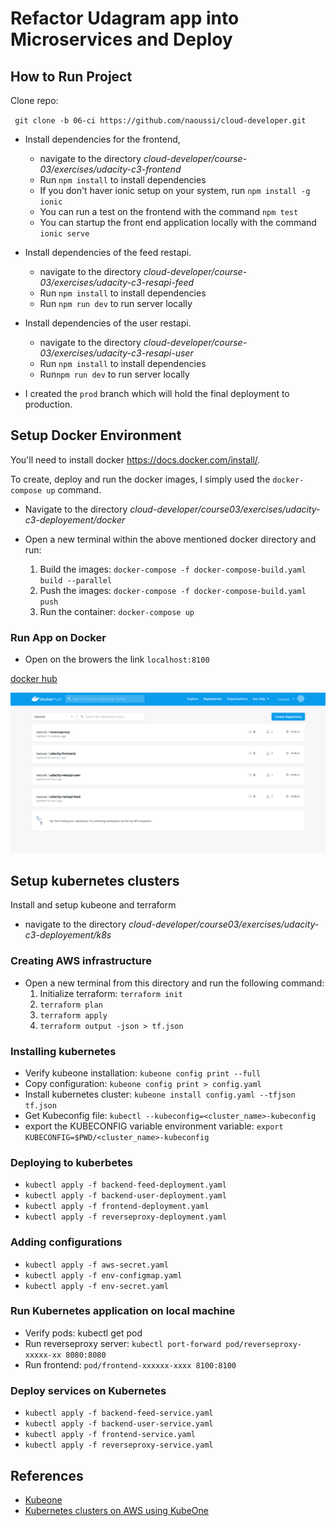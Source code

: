 # Refactor Udagram app into Microservices and Deploy


## How to Run Project

Clone repo:

` git clone -b 06-ci https://github.com/naoussi/cloud-developer.git`

- Install dependencies for the frontend, 
    - navigate to the directory _cloud-developer/course-03/exercises/udacity-c3-frontend_
    - Run `npm install` to install dependencies
    - If you don't haver ionic setup on your system, run `npm install -g ionic`
    - You can run a test on the frontend with the command `npm test`
    - You can startup the front end application locally with the command `ionic serve`

- Install dependencies of the feed restapi.
    - navigate to the directory _cloud-developer/course-03/exercises/udacity-c3-resapi-feed_
    - Run `npm install` to install dependencies
    - Run `npm run dev` to run server locally

- Install dependencies of the user restapi.
    - navigate to the directory _cloud-developer/course-03/exercises/udacity-c3-resapi-user_
    - Run `npm install` to install dependencies
    - Run`npm run dev` to run server locally


- I created the `prod` branch which will hold the final deployment to production.


## Setup Docker Environment

You'll need to install docker https://docs.docker.com/install/.

To create, deploy and run the docker images, I simply used the `docker-compose up` command.

- Navigate to the directory _cloud-developer/course03/exercises/udacity-c3-deployement/docker_

- Open a new terminal within the above mentioned docker directory and run:

    1. Build the images: `docker-compose -f docker-compose-build.yaml build --parallel`
    2. Push the images: `docker-compose -f docker-compose-build.yaml push`
    3. Run the container: `docker-compose up`

### Run App on Docker
- Open on the browers the link `localhost:8100`

[docker hub](https://hub.docker.com/u/naoussi) 

![docker hub](img/dockerhub.png)


## Setup kubernetes clusters

Install and setup kubeone and terraform

- navigate to the directory _cloud-developer/course03/exercises/udacity-c3-deployement/k8s_

### Creating AWS infrastructure
- Open a new terminal from this directory and run the following command:
    1. Initialize terraform: `terraform init`
    2. `terraform plan`
    3. `terraform apply`
    4. `terraform output -json > tf.json`
  
### Installing kubernetes
- Verify kubeone installation: `kubeone config print --full`
- Copy configuration: `kubeone config print > config.yaml`
- Install kubernetes cluster: `kubeone install config.yaml --tfjson tf.json`
- Get Kubeconfig file: `kubectl --kubeconfig=<cluster_name>-kubeconfig`
- export the KUBECONFIG variable environment variable: `export KUBECONFIG=$PWD/<cluster_name>-kubeconfig` 

### Deploying to kuberbetes
- `kubectl apply -f backend-feed-deployment.yaml`
- `kubectl apply -f backend-user-deployment.yaml`
- `kubectl apply -f frontend-deployment.yaml`
- `kubectl apply -f reverseproxy-deployment.yaml`

### Adding configurations
- `kubectl apply -f aws-secret.yaml`
- `kubectl apply -f env-configmap.yaml`
- `kubectl apply -f env-secret.yaml`

### Run Kubernetes application on local machine

- Verify pods: kubectl get pod
- Run reverseproxy server: `kubectl port-forward pod/reverseproxy-xxxxx-xx 8080:8080`
- Run frontend: `pod/frontend-xxxxxx-xxxx 8100:8100`

### Deploy services on Kubernetes
- `kubectl apply -f backend-feed-service.yaml`
- `kubectl apply -f backend-user-service.yaml`
- `kubectl apply -f frontend-service.yaml`
- `kubectl apply -f reverseproxy-service.yaml`


## References
- [Kubeone](https://github.com/kubermatic/kubeone)
- [Kubernetes clusters on AWS using KubeOne](https://www.loodse.com/blog/2019-07-25-running-ha-kubernetes/)
